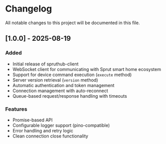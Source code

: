 # Changelog

All notable changes to this project will be documented in this file.

## [1.0.0] - 2025-08-19

### Added
- Initial release of spruthub-client
- WebSocket client for communicating with Sprut smart home ecosystem
- Support for device command execution (`execute` method)
- Server version retrieval (`version` method)
- Automatic authentication and token management
- Connection management with auto-reconnect
- Queue-based request/response handling with timeouts

### Features
- Promise-based API
- Configurable logger support (pino-compatible)
- Error handling and retry logic
- Clean connection close functionality